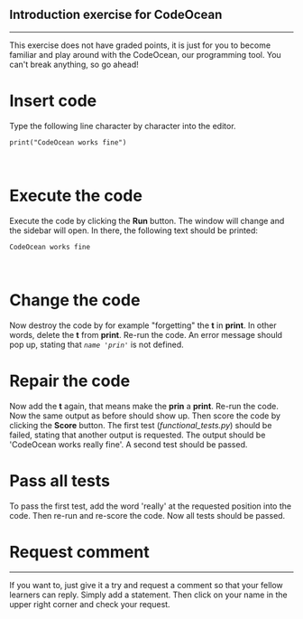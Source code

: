 Introduction exercise for CodeOcean
---
---
This exercise does not have graded points, it is just for you to become familiar and play around with the CodeOcean,
our programming tool.
You can't break anything, so go ahead!

# Insert code

Type the following line character by character into the editor.

    print("CodeOcean works fine")

<br/>

# Execute the code

Execute the code by clicking the **Run** button. The window will change and the sidebar will open. In there, the
following text should be printed:

	CodeOcean works fine

<br/>

# Change the code

Now destroy the code by for example "forgetting" the **t** in **print**. In other words, delete the **t** from
**print**. Re-run the code. An error message should pop up, stating that *`name 'prin'`* is not defined.

# Repair the code

Now add the **t** again, that means make the **prin** a **print**. Re-run the code. Now the same output as before should
show up. Then score the code by clicking the **Score** button. The first test (*functional_tests.py*) should be failed,
stating that another output is requested. The output should be 'CodeOcean works really fine'. A second test should be
passed.

# Pass all tests

To pass the first test, add the word 'really' at the requested position into the code. Then re-run and re-score
the code. Now all tests should be passed.

# Request comment
---
If you want to, just give it a try and request a comment so that your fellow learners can reply. Simply add a statement.
Then click on your name in the upper right corner and check your request.